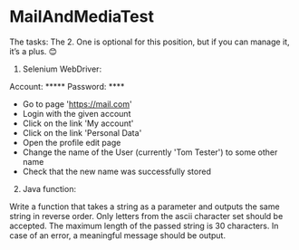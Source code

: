 # MailAndMediaTest


The tasks: The 2. One is optional for this position, but if you can manage it, it’s a plus. 😊

 

1. Selenium WebDriver:

  Account: *****
  Password: ****

  - Go to page 'https://mail.com'
  - Login with the given account
  - Click on the link 'My account'
  - Click on the link 'Personal Data'
  - Open the profile edit page
  - Change the name of the User (currently 'Tom Tester') to some other name
  - Check that the new name was successfully stored

2. Java function:

Write a function that takes a string as a parameter and outputs the same string in reverse order. Only letters from the ascii character set should be accepted. The maximum length of the passed string is 30 characters. In case of an error, a meaningful message should be output.
